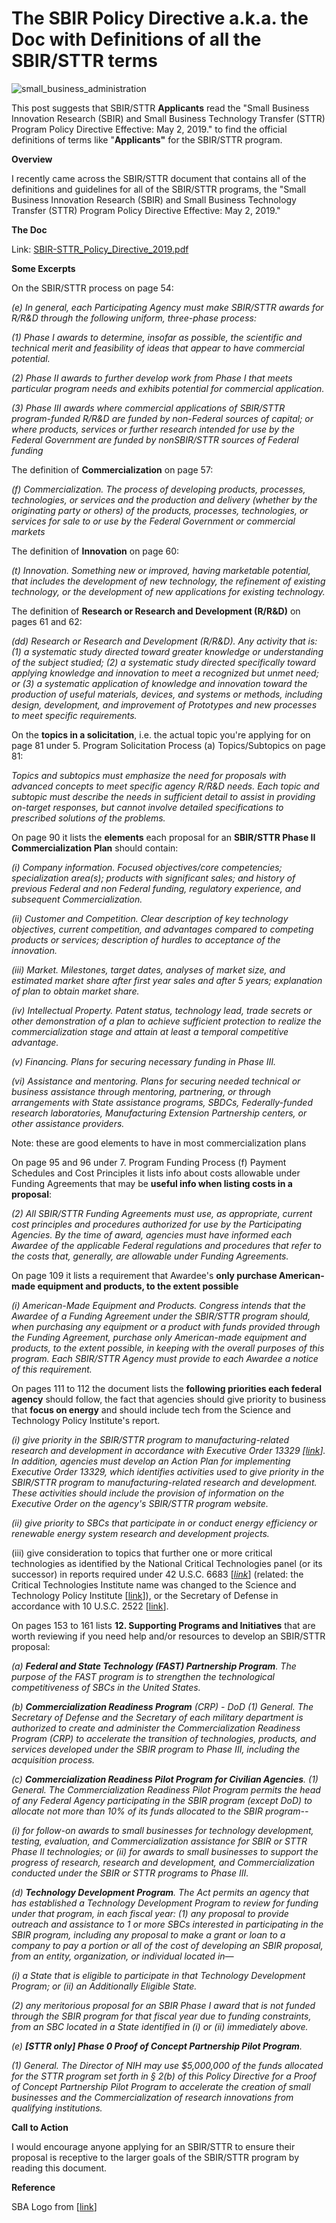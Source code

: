 # The SBIR Policy Directive a.k.a. the Doc with Definitions of all the SBIR/STTR terms

![small_business_administration](small_business_administration.png)

This post suggests that SBIR/STTR **Applicants** read the "Small Business Innovation Research (SBIR) and Small Business Technology Transfer (STTR) Program Policy Directive Effective: May 2, 2019." to find the official definitions of terms like "**Applicants"** for the SBIR/STTR program.

**Overview**

I recently came across the SBIR/STTR document that contains all of the definitions and guidelines for all of the SBIR/STTR programs, the "Small Business Innovation Research (SBIR) and Small Business Technology Transfer (STTR) Program Policy Directive Effective: May 2, 2019."

**The Doc**

Link: [SBIR-STTR_Policy_Directive_2019.pdf](SBIR-STTR_Policy_Directive_2019.pdf) 

**Some Excerpts**

On the SBIR/STTR process on page 54:

_(e) In general, each Participating Agency must make SBIR/STTR awards for R/R&D_ _through the following uniform, three-phase process:_

_(1) Phase I awards to determine, insofar as possible, the scientific and technical merit and feasibility of ideas that appear to have commercial potential._ 

_(2) Phase II awards to further develop work from Phase I that meets particular program needs and exhibits potential for commercial application._ 

_(3) Phase III awards where commercial applications of SBIR/STTR program-funded R/R&D are funded by non-Federal sources of capital; or where products, services or further research intended for use by the Federal Government are funded by nonSBIR/STTR sources of Federal funding_

The definition of **Commercialization** on page 57:

_(f) Commercialization. The process of developing products, processes, technologies, or services and the production and delivery (whether by the originating party or others) of the products, processes, technologies, or services for sale to or use by the Federal Government or commercial markets_

The definition of **Innovation** on page 60:

_(t) Innovation. Something new or improved, having marketable potential, that includes the development of new technology, the refinement of existing technology, or the development of new applications for existing technology._

The definition of **Research or Research and Development (R/R&D)** on pages 61 and 62:

_(dd) Research or Research and Development (R/R&D). Any activity that is: (1) a systematic study directed toward greater knowledge or understanding of the subject studied; (2) a systematic study directed specifically toward applying knowledge and innovation to meet a recognized but unmet need; or (3) a systematic application of knowledge and innovation toward the production of useful materials, devices, and systems or methods, including design, development, and improvement of Prototypes and new processes to meet specific requirements._

On the **topics in a solicitation**, i.e. the actual topic you're applying for on page 81 under 5. Program Solicitation Process (a) Topics/Subtopics on page 81:

_Topics and subtopics must emphasize the need for proposals with advanced concepts to meet specific agency R/R&D needs. Each topic and subtopic must describe the needs in sufficient detail to assist in providing on-target responses, but cannot involve detailed specifications to prescribed solutions of the problems._

On page 90 it lists the **elements** each proposal for an **SBIR/STTR Phase II Commercialization Plan** should contain:

_(i) Company information. Focused objectives/core competencies; specialization area(s); products with significant sales; and history of previous Federal and non Federal funding, regulatory experience, and subsequent Commercialization._

_(ii) Customer and Competition. Clear description of key technology objectives, current competition, and advantages compared to competing products or services; description of hurdles to acceptance of the innovation._

_(iii) Market. Milestones, target dates, analyses of market size, and estimated market share after first year sales and after 5 years; explanation of plan to obtain market share._

_(iv) Intellectual Property. Patent status, technology lead, trade secrets or other demonstration of a plan to achieve sufficient protection to realize the commercialization stage and attain at least a temporal competitive advantage._

_(v) Financing. Plans for securing necessary funding in Phase III._

_(vi) Assistance and mentoring. Plans for securing needed technical or business assistance through mentoring, partnering, or through arrangements with State assistance programs, SBDCs, Federally-funded research laboratories, Manufacturing Extension Partnership centers, or other assistance providers._

Note: these are good elements to have in most commercialization plans

On page 95 and 96 under 7. Program Funding Process (f) Payment Schedules and Cost Principles it lists info about costs allowable under Funding Agreements that may be **useful info when listing costs in a proposal**:

_(2) All SBIR/STTR Funding Agreements must use, as appropriate, current cost principles and procedures authorized for use by the Participating Agencies. By the time of award, agencies must have informed each Awardee of the applicable Federal regulations and procedures that refer to the costs that, generally, are allowable under Funding Agreements._

On page 109 it lists a requirement that Awardee's **only purchase American-made equipment and products, to the extent possible**

_(i) American-Made Equipment and Products. Congress intends that the Awardee of a Funding Agreement under the SBIR/STTR program should, when purchasing any equipment or a product with funds provided through the Funding Agreement, purchase only American-made equipment and products, to the extent possible, in keeping with the overall purposes of this program. Each SBIR/STTR Agency must provide to each Awardee a notice of this requirement._

On pages 111 to 112 the document lists the **following priorities each federal agency** should follow, the fact that agencies should give priority to business that **focus on energy** and should include tech from the Science and Technology Policy Institute's report.

_(i) give priority in the SBIR/STTR program to manufacturing-related research and development in accordance with Executive Order 13329 \[_[_link_](http://www.gpo.gov/fdsys/pkg/FR-2004-02-26/pdf/04-4436.pdf)_\]. In addition, agencies must develop an Action Plan for implementing Executive Order 13329, which identifies activities used to give priority in the SBIR/STTR program to manufacturing-related research and development. These activities should include_ _the provision of information on the Executive Order on the agency's SBIR/STTR program website._

_(ii) give priority to SBCs that participate in or conduct energy efficiency or renewable energy system research and development projects._

(iii) give consideration to topics that further one or more critical technologies as identified by the National Critical Technologies panel (or its successor) in reports required under 42 U.S.C. 6683 [[*link*]( [USCODE-1994-title42-chap79-subchapVI-sec6683.pdf](USCODE-1994-title42-chap79-subchapVI-sec6683.pdf) )] (related: the Critical Technologies Institute name was changed to the Science and Technology Policy Institute [[link](http://www.ida.org/en/ida-ffrdcs/science-and-technology-policy-institute)]), or the Secretary of Defense in accordance with 10 U.S.C. 2522 [[link]( [USCODE-2018-title10-subtitleA-partIV-chap148-subchapIV-sec2522.pdf](USCODE-2018-title10-subtitleA-partIV-chap148-subchapIV-sec2522.pdf) )]. 

On pages 153 to 161 lists **12\. Supporting Programs and Initiatives** that are worth reviewing if you need help and/or resources to develop an SBIR/STTR proposal:

_(a)_ **_Federal and State Technology (FAST) Partnership Program_**_. The purpose of the FAST program is to strengthen the technological competitiveness of SBCs in the United States._

_(b)_ **_Commercialization Readiness Program_** _(CRP) - DoD_ _(1) General. The Secretary of Defense and the Secretary of each military department is authorized to create and administer the Commercialization Readiness Program (CRP) to accelerate the transition of technologies, products, and services developed under the SBIR program to Phase III, including the acquisition process._

_(c)_ **_Commercialization Readiness Pilot Program for Civilian Agencies_**_._ _(1) General. The Commercialization Readiness Pilot Program permits the head of any Federal Agency participating in the SBIR program (except DoD) to allocate not more than 10% of its funds allocated to the SBIR program--_

_(i) for follow-on awards to small businesses for technology development, testing, evaluation, and Commercialization assistance for SBIR or STTR Phase II technologies; or_ _(ii) for awards to small businesses to support the progress of research, research and development, and Commercialization conducted under the SBIR or STTR programs to Phase III._

_(d)_ **_Technology Development Program_**_. The Act permits an agency that has established a Technology Development Program to review for funding under that program, in each fiscal year:_ _(1) any proposal to provide outreach and assistance to 1 or more SBCs interested in participating in the SBIR program, including any proposal to make a grant or loan to a company to pay a portion or all of the cost of developing an SBIR proposal, from an entity, organization, or individual located in—_

_(i) a State that is eligible to participate in that Technology Development Program;_ _or_ _(ii) an Additionally Eligible State._

_(2) any meritorious proposal for an SBIR Phase I award that is not funded through the SBIR program for that fiscal year due to funding constraints, from an SBC located in a State identified in (i) or (ii) immediately above._

_(e)_ **_[STTR only] Phase 0 Proof of Concept Partnership Pilot Program_**_._

_(1) General. The Director of NIH may use $5,000,000 of the funds allocated for the STTR program set forth in § 2(b) of this Policy Directive for a Proof of Concept Partnership Pilot Program to accelerate the creation of small businesses and the Commercialization of research innovations from qualifying institutions._

**Call to Action**

I would encourage anyone applying for an SBIR/STTR to ensure their proposal is receptive to the larger goals of the SBIR/STTR program by reading this document.

**Reference**

SBA Logo from [[link](http://www.sba.gov/brand/visual-identity/logo/)\]